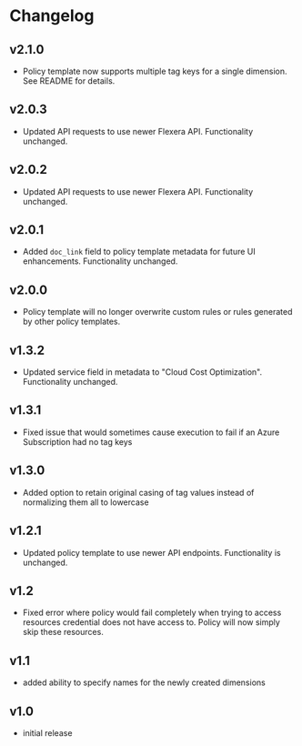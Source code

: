 # Changelog

## v2.1.0

- Policy template now supports multiple tag keys for a single dimension. See README for details.

## v2.0.3

- Updated API requests to use newer Flexera API. Functionality unchanged.

## v2.0.2

- Updated API requests to use newer Flexera API. Functionality unchanged.

## v2.0.1

- Added `doc_link` field to policy template metadata for future UI enhancements. Functionality unchanged.

## v2.0.0

- Policy template will no longer overwrite custom rules or rules generated by other policy templates.

## v1.3.2

- Updated service field in metadata to "Cloud Cost Optimization". Functionality unchanged.

## v1.3.1

- Fixed issue that would sometimes cause execution to fail if an Azure Subscription had no tag keys

## v1.3.0

- Added option to retain original casing of tag values instead of normalizing them all to lowercase

## v1.2.1

- Updated policy template to use newer API endpoints. Functionality is unchanged.

## v1.2

- Fixed error where policy would fail completely when trying to access resources credential does not have access to. Policy will now simply skip these resources.

## v1.1

- added ability to specify names for the newly created dimensions

## v1.0

- initial release

